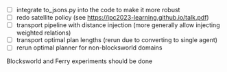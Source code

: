 - [ ] integrate to_jsons.py into the code to make it more robust
- [ ] redo satellite policy (see https://ipc2023-learning.github.io/talk.pdf)
- [ ] transport pipeline with distance injection (more generally allow injecting weighted relations)
- [ ] transport optimal plan lengths (rerun due to converting to single agent)
- [ ] rerun optimal planner for non-blocksworld domains

Blocksworld and Ferry experiments should be done

